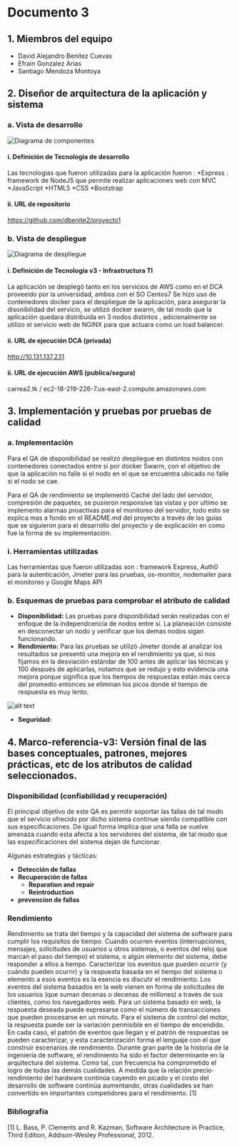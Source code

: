 # Documento 3 

## 1. Miembros del equipo

* David Alejandro Benitez Cuevas 
* Efrain Gonzalez Arias 
* Santiago Mendoza Montoya 

## 2. Diseñor de arquitectura de la aplicación y sistema 

### a. Vista de desarrollo 

![Diagrama de componentes](componentes.png)

#### i. Definición de Tecnologia de desarrollo 

Las tecnologias que fueron utilizadas para la aplicación fueron : 
*Express : framework de NodeJS que permite realizar aplicaciones web con MVC 
*JavaScript
*HTML5 
*CSS 
*Bootstrap

#### ii. URL de repositorio 
https://github.com/dbenite2/proyecto1

### b. Vista de despliegue 
![Diagrama de despliegue](despliegue.png)

#### i. Definición de Tecnología v3 - Infrastructura TI 

La aplicación se desplegó tanto en los servicios de AWS como en el DCA proveeido por la universidad, ambos con el SO Centos7
Se hizo uso de contenedores docker para el despliegue de la aplicación, para asegurar la disonibilidad del servicio, se utilizó docker swarm, de tal modo que la aplicación quedara distribuida en 3 nodos distintos , adicionalmente se utilizo el servicio web de NGINX para que actuara como un load balancer.


#### ii. URL de ejecución DCA (privada)

http://10.131.137.231

#### ii. URL de ejecución AWS (publica/segura)
 
 carrea2.tk / ec2-18-219-226-7.us-east-2.compute.amazonaws.com
 
 ## 3. Implementación y pruebas por pruebas de calidad 
 
 ### a. Implementación 
 
 Para el QA de disponibilidad se realizó despliegue en distintos nodos con contenedores conectados entre si por docker Swarm, con el objetivo  de que la aplicación no falle si el nodo en el que se encuentra ubicado
 no falle si el nodo se cae.
 
 Para el QA de rendimiento se implementó Caché del lado del servidor, compresión de paquetes, se pusieron responsive las vistas y por ultimo se implemento alarmas proactivas para el monitoreo del servidor, todo esto se explica mas a fondo en el README.md del proyecto a través de las guías que se siguieron para el desarrollo del proyecto y de explicación en como fue la forma de su implementación. 
 
 ### i. Herramientas utilizadas 
 
 Las herramientas que fueron utilizadas son : framework Express, Auth0 para la autenticación, Jmeter para las pruebas, os-monitor, nodemailer para el monitoreo y Google Maps API 
 
 ### b. Esquemas de pruebas para comprobar el atributo de calidad 
 
 * **Disponibilidad:** Las pruebas para disponibilidad serán realizadas con el enfoque de la independcencia de nodos entre sí. La planeación consiste en desconectar un nodo y verificar que los demas nodos sigan funcionando.
 * **Rendimiento:**  Para las pruebas se utilizó Jmeter donde al analizar los resultados se presentó una mejora en el rendimiento ya que, si nos fijamos en la desviación estándar de 100 antes de aplicar las técnicas y 100 después de aplicarlas, notamos que se redujo y esto evidencia una mejora porque significa que los tiempos de respuestas están más cerca del promedio entonces se eliminan los picos donde el tiempo de respuesta es muy lento.
 
 ![alt text](https://raw.githubusercontent.com/dbenite2/Topicos_Telematica/master/proyecto1/Jmeter/to/jmeterexcel.png)
 
 * **Seguridad:**
 
 ## 4. Marco-referencia-v3: Versión final de las bases conceptuales, patrones, mejores prácticas, etc de los atributos de calidad seleccionados.
 
 ### Disponibilidad (confiabilidad y recuperación)

El principal objetivo de este QA es permitir soportar las fallas de tal modo que el servicio ofrecido por dicho sistema continue siendo 
compatible con sus especificaciones.
De igual forma implica que una falla se vuelve amenaza cuando esta afecta a los servidores del sistema, de tal modo que las especificaciones del sistema
dejan de funcionar.

Algunas estrategias y tácticas:

* **Detección de fallas**
* **Recuperación de fallas**
  * **Reparation and repair**
  * **Reintroduction**
* **prevencíon de fallas**


### Rendimiento

Rendimiento se trata del tiempo y la capacidad del sistema de software para cumplir los requisitos de tiempo. Cuando ocurren eventos (interrupciones, mensajes, solicitudes de usuarios u otros sistemas, o eventos del reloj que marcan el paso del tiempo) el sistema, o algún elemento del sistema, debe responder a ellos a tiempo. Caracterizar los eventos que pueden ocurrir (y cuándo pueden ocurrir) y la respuesta basada en el tiempo del sistema o elemento a esos eventos es la esencia es discutir el rendimiento.
Los eventos del sistema basados en la web vienen en forma de solicitudes de los usuarios (que suman decenas o decenas de millones) a través de sus clientes, como los navegadores web.
Para un sistema basado en web, la respuesta deseada puede expresarse como el número de transacciones que pueden procesarse en un minuto. Para el sistema de control del motor, la respuesta puede ser la variación permisible en el tiempo de encendido. En cada caso, el patrón de eventos que llegan y el patrón de respuestas se pueden caracterizar, y esta caracterización forma el lenguaje con el que construir escenarios de rendimiento.
Durante gran parte de la historia de la ingeniería de software, el rendimiento ha sido el factor determinante en la arquitectura del sistema. Como tal, con frecuencia ha comprometido el logro de todas las demás cualidades. A medida que la relación precio-rendimiento del hardware continúa cayendo en picado y el costo del desarrollo de software continúa aumentando, otras cualidades se han convertido en importantes competidores para el rendimiento. [1]

### Bibliografía
[1] 	L. Bass, P. Clements and R. Kazman, Software Architecture in Practice, Third Edition, Addison-Wesley Professional, 2012.

 
